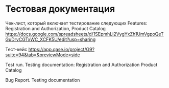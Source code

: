 # Тестовая документация
 Чек-лист, который включает тестирование следующих Features: Registration and Authorization, Product Catalog
 https://docs.google.com/spreadsheets/d/1SEpmhLi2VygYxZh1UmVgpoQeTGuDrvCGTxWC_XCFK5U/edit?usp=sharing

 Тест-кейс 
https://app.qase.io/project/G9?suite=94&tab=&previewMode=side

Test run. Testing documentation:
Registration and Authorization
Product Catalog

Bug Report. Testing documentation
